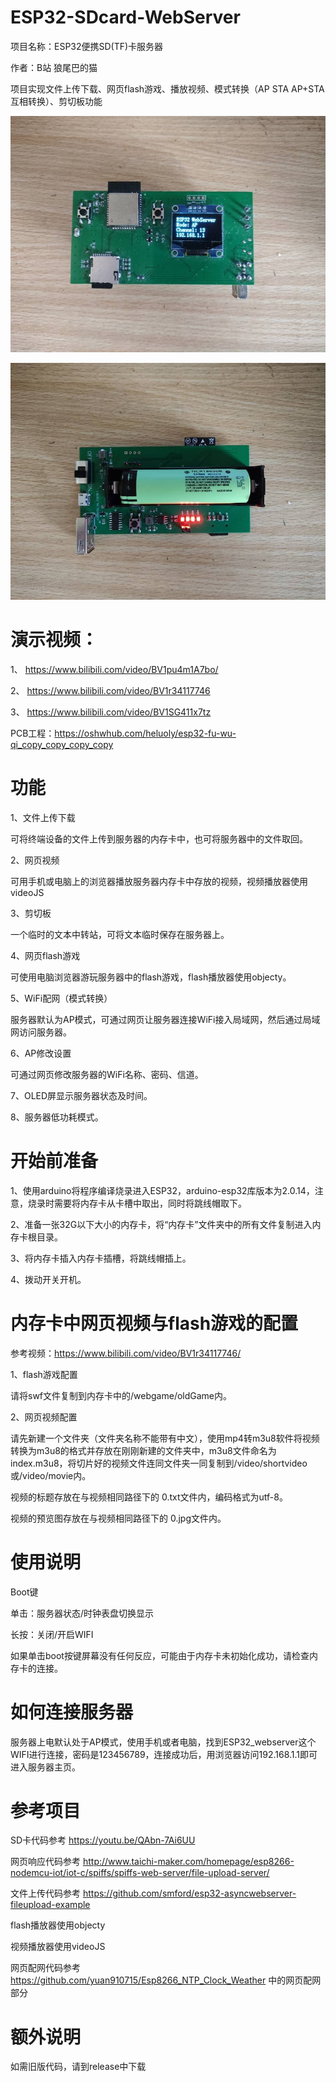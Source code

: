 # ESP32-SDcard-WebServer
项目名称：ESP32便携SD(TF)卡服务器

作者：B站 狼尾巴的猫

项目实现文件上传下载、网页flash游戏、播放视频、模式转换（AP STA AP+STA互相转换）、剪切板功能

![image](/image/image1.jpg)

![image](/image/image2.jpg)

# 演示视频：

1、  https://www.bilibili.com/video/BV1pu4m1A7bo/

2、  https://www.bilibili.com/video/BV1r34117746

3、  https://www.bilibili.com/video/BV1SG411x7tz

PCB工程：https://oshwhub.com/heluoly/esp32-fu-wu-qi_copy_copy_copy_copy


# 功能

1、文件上传下载

可将终端设备的文件上传到服务器的内存卡中，也可将服务器中的文件取回。

2、网页视频

可用手机或电脑上的浏览器播放服务器内存卡中存放的视频，视频播放器使用videoJS

3、剪切板

一个临时的文本中转站，可将文本临时保存在服务器上。

4、网页flash游戏

可使用电脑浏览器游玩服务器中的flash游戏，flash播放器使用objecty。

5、WiFi配网（模式转换）

服务器默认为AP模式，可通过网页让服务器连接WiFi接入局域网，然后通过局域网访问服务器。

6、AP修改设置

可通过网页修改服务器的WiFi名称、密码、信道。

7、OLED屏显示服务器状态及时间。

8、服务器低功耗模式。


# 开始前准备

1、使用arduino将程序编译烧录进入ESP32，arduino-esp32库版本为2.0.14，注意，烧录时需要将内存卡从卡槽中取出，同时将跳线帽取下。

2、准备一张32G以下大小的内存卡，将“内存卡”文件夹中的所有文件复制进入内存卡根目录。

3、将内存卡插入内存卡插槽，将跳线帽插上。

4、拨动开关开机。


# 内存卡中网页视频与flash游戏的配置

参考视频：https://www.bilibili.com/video/BV1r34117746/

1、flash游戏配置

请将swf文件复制到内存卡中的/webgame/oldGame内。

2、网页视频配置

请先新建一个文件夹（文件夹名称不能带有中文），使用mp4转m3u8软件将视频转换为m3u8的格式并存放在刚刚新建的文件夹中，m3u8文件命名为index.m3u8，将切片好的视频文件连同文件夹一同复制到/video/shortvideo或/video/movie内。

视频的标题存放在与视频相同路径下的 0.txt文件内，编码格式为utf-8。

视频的预览图存放在与视频相同路径下的 0.jpg文件内。


# 使用说明

Boot键

单击：服务器状态/时钟表盘切换显示

长按：关闭/开启WIFI

如果单击boot按键屏幕没有任何反应，可能由于内存卡未初始化成功，请检查内存卡的连接。


# 如何连接服务器

服务器上电默认处于AP模式，使用手机或者电脑，找到ESP32_webserver这个WIFI进行连接，密码是123456789，连接成功后，用浏览器访问192.168.1.1即可进入服务器主页。


# 参考项目

SD卡代码参考 https://youtu.be/QAbn-7Ai6UU

网页响应代码参考 http://www.taichi-maker.com/homepage/esp8266-nodemcu-iot/iot-c/spiffs/spiffs-web-server/file-upload-server/

文件上传代码参考 https://github.com/smford/esp32-asyncwebserver-fileupload-example

flash播放器使用objecty

视频播放器使用videoJS

网页配网代码参考 https://github.com/yuan910715/Esp8266_NTP_Clock_Weather 中的网页配网部分


# 额外说明

如需旧版代码，请到release中下载
